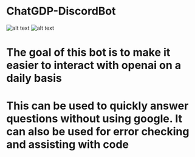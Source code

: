 # ChatGDP-DiscordBot
![alt text](https://aarkangel.files.wordpress.com/2019/10/dave-hal-9000-2001-space-odyssey.jpg)
![alt text](https://hypebeast.com/wp-content/blogs.dir/6/files/2022/08/gucci-exquisite-campaign-stanley-kubrick-movies-1.jpg)
# The goal of this bot is to make it easier to interact with openai on a daily basis 
# This can be used to quickly answer questions without using google. It can also be used for error checking and assisting with code
